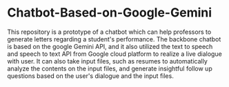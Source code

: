 # Chatbot-Based-on-Google-Gemini
This repository is a prototype of a chatbot which can help professors to generate letters regarding a student's performance. The backbone chatbot is based on the google Gemini API, and it also utilized the text to speech and speech to text API from Google cloud platform to realize a live dialogue with user.  It can also take input files, such as resumes to automatically analyze the contents on the input files, and generate insightful follow up questions based on the user's dialogue and the input files. 
